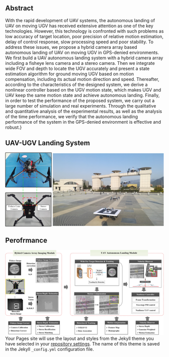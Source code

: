 ## Abstract
With the rapid development of UAV systems, the autonomous landing of UAV on moving UGV has received extensive attention as one of the key technologies. However, this technology is confronted with such problems as low accuracy of target location, poor precision of relative motion estimation, delay of control response, slow processing speed and poor stability. To address these issues, we propose a hybrid camera array based autonomous landing of UAV on moving UGV in GPS-denied environments. We first build a UAV autonomous landing system with a hybrid camera array including a fisheye lens camera and a stereo camera. Then we integrate wide FOV and depth to locate the UGV accurately and present a state estimation algorithm for ground moving UGV based on motion compensation, including its actual motion direction and speed. Thereafter, according to the characteristics of the designed system, we derive a nonlinear controller based on the UGV motion state, which makes UGV and UAV keep the same motion state and achieve autonomous landing. Finally, in order to test the performance of the proposed system, we carry out a large number of simulation and real experiments. Through the qualitative and quantitative analysis of the experimental results, as well as the analysis of the time performance, we verify that the autonomous landing performance of the system in the GPS-denied environment is effective and robust.}

## UAV-UGV Landing System
 ![ststem](https://github.com/npuautolanding/npuautolanding.github.io/blob/master/res/fig_intro.jpg)

## Perofrmance
 ![demo](https://github.com/npuautolanding/npuautolanding.github.io/blob/master/res/fig_framewrok.jpg)
Your Pages site will use the layout and styles from the Jekyll theme you have selected in your [repository settings](https://github.com/npuautolanding/npuautolanding.github.io/settings). The name of this theme is saved in the Jekyll `_config.yml` configuration file.
